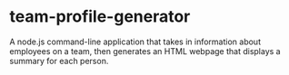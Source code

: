# team-profile-generator
A node.js command-line application that takes in information about employees on a team, then generates an HTML webpage that displays a summary for each person.
